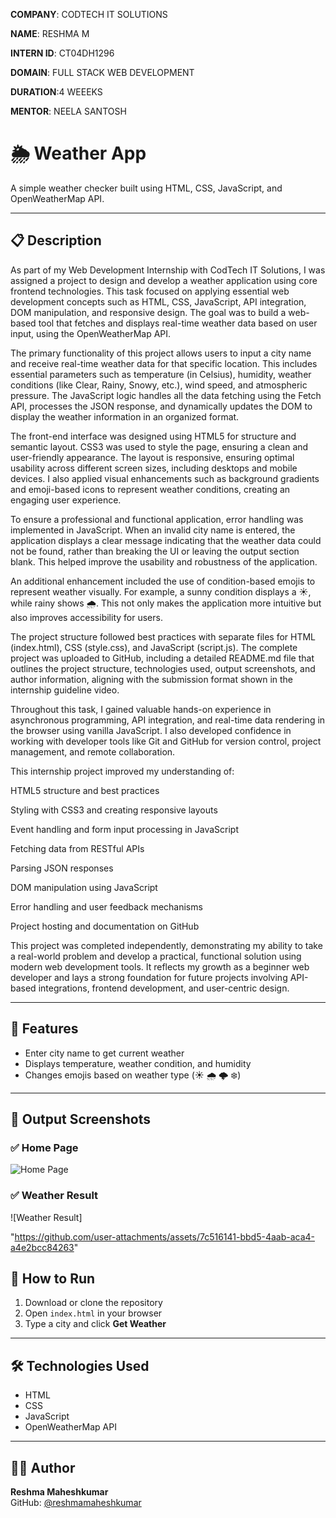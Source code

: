 **COMPANY**: CODTECH IT SOLUTIONS

**NAME**: RESHMA M

**INTERN ID**: CT04DH1296

**DOMAIN**: FULL STACK WEB DEVELOPMENT

**DURATION**:4 WEEEKS

**MENTOR**: NEELA SANTOSH



# 🌦️ Weather App

A simple weather checker built using HTML, CSS, JavaScript, and OpenWeatherMap API.

---
## 📋 Description

As part of my Web Development Internship with CodTech IT Solutions, I was assigned a project to design and develop a weather application using core frontend technologies. This task focused on applying essential web development concepts such as HTML, CSS, JavaScript, API integration, DOM manipulation, and responsive design. The goal was to build a web-based tool that fetches and displays real-time weather data based on user input, using the OpenWeatherMap API.

The primary functionality of this project allows users to input a city name and receive real-time weather data for that specific location. This includes essential parameters such as temperature (in Celsius), humidity, weather conditions (like Clear, Rainy, Snowy, etc.), wind speed, and atmospheric pressure. The JavaScript logic handles all the data fetching using the Fetch API, processes the JSON response, and dynamically updates the DOM to display the weather information in an organized format.

The front-end interface was designed using HTML5 for structure and semantic layout. CSS3 was used to style the page, ensuring a clean and user-friendly appearance. The layout is responsive, ensuring optimal usability across different screen sizes, including desktops and mobile devices. I also applied visual enhancements such as background gradients and emoji-based icons to represent weather conditions, creating an engaging user experience.

To ensure a professional and functional application, error handling was implemented in JavaScript. When an invalid city name is entered, the application displays a clear message indicating that the weather data could not be found, rather than breaking the UI or leaving the output section blank. This helped improve the usability and robustness of the application.

An additional enhancement included the use of condition-based emojis to represent weather visually. For example, a sunny condition displays a ☀️, while rainy shows 🌧️. This not only makes the application more intuitive but also improves accessibility for users.

The project structure followed best practices with separate files for HTML (index.html), CSS (style.css), and JavaScript (script.js). The complete project was uploaded to GitHub, including a detailed README.md file that outlines the project structure, technologies used, output screenshots, and author information, aligning with the submission format shown in the internship guideline video.

Throughout this task, I gained valuable hands-on experience in asynchronous programming, API integration, and real-time data rendering in the browser using vanilla JavaScript. I also developed confidence in working with developer tools like Git and GitHub for version control, project management, and remote collaboration.

This internship project improved my understanding of:

HTML5 structure and best practices

Styling with CSS3 and creating responsive layouts

Event handling and form input processing in JavaScript

Fetching data from RESTful APIs

Parsing JSON responses

DOM manipulation using JavaScript

Error handling and user feedback mechanisms

Project hosting and documentation on GitHub

This project was completed independently, demonstrating my ability to take a real-world problem and develop a practical, functional solution using modern web development tools. It reflects my growth as a beginner web developer and lays a strong foundation for future projects involving API-based integrations, frontend development, and user-centric design.

---

## 🚀 Features

- Enter city name to get current weather
- Displays temperature, weather condition, and humidity
- Changes emojis based on weather type (☀️ 🌧️ 🌩️ ❄️)

---

## 📸 Output Screenshots

### ✅ Home Page
![Home Page]("https://github.com/user-attachments/assets/7c516141-bbd5-4aab-aca4-a4e2bcc84263")

### ✅ Weather Result
![Weather Result]

"https://github.com/user-attachments/assets/7c516141-bbd5-4aab-aca4-a4e2bcc84263" 
## 🧪 How to Run

1. Download or clone the repository
2. Open `index.html` in your browser
3. Type a city and click **Get Weather**

---

## 🛠️ Technologies Used

- HTML  
- CSS  
- JavaScript  
- OpenWeatherMap API

---

## 👩‍💻 Author

**Reshma Maheshkumar**  
GitHub: [@reshmamaheshkumar](https://github.com/reshmamaheshkumar)
